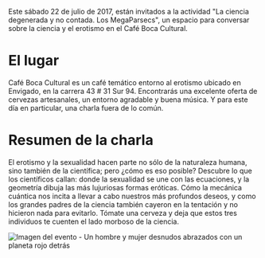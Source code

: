 <!--
.. title: La ciencia degenerada y no contada. Los MegaParsecs
.. slug: la-ciencia-degenerada-y-no-contada-los-megaparsecs
.. date: 2017-07-14 23:30:50 UTC-05:00
.. tags: Ciencia,Física,Erotismo
.. category: Eventos
.. link:
.. description:
.. type: text
.. author: Edward Villegas Pulgarin
-->

Este sábado 22 de julio de 2017, están invitados a la actividad "La ciencia degenerada y no contada. Los MegaParsecs", un espacio para conversar sobre la ciencia y el erotismo en el Café Boca Cultural.  

# El lugar

Café Boca Cultural es un café temático entorno al erotismo ubicado en Envigado, en la carrera 43 # 31 Sur 94. Encontrarás una excelente oferta de cervezas artesanales, un entorno agradable y buena música. Y para este día en particular, una charla fuera de lo común.  

# Resumen de la charla

El erotismo y la sexualidad hacen parte no sólo de la naturaleza humana, sino también de la científica; pero ¿cómo es eso posible? Descubre lo que los científicos callan: donde la sexualidad se une con las ecuaciones, y la geometría dibuja las más lujuriosas formas eróticas. Cómo la mecánica cuántica nos incita a llevar a cabo nuestros más profundos deseos, y como los grandes padres de la ciencia también cayeron en la tentación y no hicieron nada para evitarlo. Tómate una cerveza y deja que estos tres individuos te cuenten el lado morboso de la ciencia.  

![Imagen del evento - Un hombre y mujer desnudos abrazados con un planeta rojo detrás](https://scontent.feoh1-1.fna.fbcdn.net/v/t1.0-9/19959175_688426131348415_8678169093792201733_n.jpg?oh=2ffce4a7d614a409d1c49a59e221d769&oe=5A0623DA)
